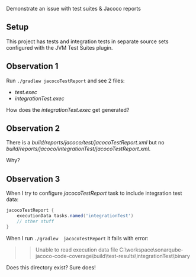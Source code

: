 Demonstrate an issue with test suites & Jacoco reports

## Setup

This project has tests and integration tests in separate source sets configured with the JVM Test Suites plugin.

## Observation 1
Run `./gradlew jacocoTestReport` and see 2 files:

* *test.exec*
* *integrationTest.exec*

How does the *integrationTest.exec* get generated?

## Observation 2
There is a *build/reports/jacoco/test/jacocoTestReport.xml* but no *build/reports/jacoco/integrationTest/jacocoTestReport.xml*.

Why?

## Observation 3

When I try to configure *jacocoTestReport* task to include integration test data:

```groovy
jacocoTestReport {
    executionData tasks.named('integrationTest')
    // other stuff
}
```

When I run `./gradlew  jacocoTestReport` it fails with error:

> > Unable to read execution data file C:\workspace\sonarqube-jacoco-code-coverage\build\test-results\integrationTest\binary

Does this directory exist? Sure does!